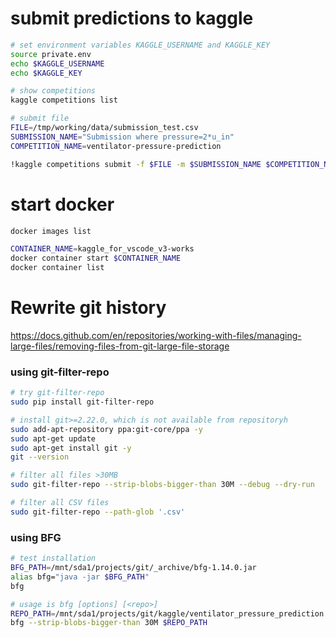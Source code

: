 # submit predictions to kaggle

```bash
# set environment variables KAGGLE_USERNAME and KAGGLE_KEY
source private.env
echo $KAGGLE_USERNAME
echo $KAGGLE_KEY

# show competitions
kaggle competitions list

# submit file
FILE=/tmp/working/data/submission_test.csv 
SUBMISSION_NAME="Submission where pressure=2*u_in"
COMPETITION_NAME=ventilator-pressure-prediction

!kaggle competitions submit -f $FILE -m $SUBMISSION_NAME $COMPETITION_NAME
```

# start docker

```bash
docker images list

CONTAINER_NAME=kaggle_for_vscode_v3-works
docker container start $CONTAINER_NAME
docker container list
```

# Rewrite git history

https://docs.github.com/en/repositories/working-with-files/managing-large-files/removing-files-from-git-large-file-storage

### using git-filter-repo


```bash
# try git-filter-repo
sudo pip install git-filter-repo

# install git>=2.22.0, which is not available from repositoryh
sudo add-apt-repository ppa:git-core/ppa -y
sudo apt-get update
sudo apt-get install git -y
git --version

# filter all files >30MB
sudo git-filter-repo --strip-blobs-bigger-than 30M --debug --dry-run

# filter all CSV files
sudo git-filter-repo --path-glob '.csv'
```

### using BFG

```bash
# test installation
BFG_PATH=/mnt/sda1/projects/git/_archive/bfg-1.14.0.jar
alias bfg="java -jar $BFG_PATH"
bfg

# usage is bfg [options] [<repo>]
REPO_PATH=/mnt/sda1/projects/git/kaggle/ventilator_pressure_prediction
bfg --strip-blobs-bigger-than 30M $REPO_PATH
```